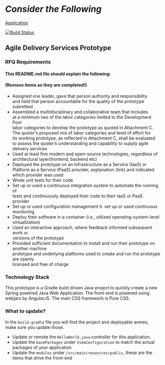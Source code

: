 # ***Consider the Following***

[Application](http://ec2-54-175-44-58.compute-1.amazonaws.com:8080/ctf)

[![Build Status](https://travis-ci.org/BridgePhase/ctf.svg?branch=master)](https://travis-ci.org/BridgePhase/ctf)

## Agile Delivery Services Prototype

### **RFQ Requirements**   
#### This README.md file should explain the following:
#### (**Remove items as they are completed!**)

* Assigned one leader, gave that person authority and responsibility   
  and held that person accountable for the quality of the prototype submitted   
* Assembled a multidisciplinary and collaborative team that includes   
  at a minimum two of the labor categories limited to the Development Pool   
  labor categories to develop the prototype as quoted in Attachment C.   
  The quoter’s proposed mix of labor categories and level of effort for   
  its working prototype, as reflected in Attachment C, shall be evaluated   
  to assess the quoter’s understanding and capability to supply agile delivery services
* Used at least five modern and open-source technologies, regardless of   
  architectural layer(frontend, backend etc)   
* Deployed the prototype on an Infrastructure as a Service (IaaS) or   
  Platform as a Service (PaaS) provider, explanation (link) and indicated   
  which provider was used   
* Wrote unit tests for their code
* Set up or used a continuous integration system to automate the running of   
  tests and continuously deployed their code to their IaaS or PaaS provider   
* Set up or used configuration management h.   set up or used continuous monitoring   
* Deploy their software in a container (i.e., utilized operating-system-level virtualization)
* Used an interactive approach, where feedback informed subsequent work or   
  versions of the prototype   
* Provided sufficient documentation to install and run their prototype on another machine   
  prototype and underlying platforms used to create and run the prototype are openly   
  licensed and free of charge


### Technology Stack
This prototype is a Gradle build driven Java project to quickly create a new Spring powered Java 
Web Application. The front-end is powered using webjars by AngularJS. The main CSS framework is
Pure CSS. 

### What to update?

In the `build.gradle` file you will find the project and deployable anmes, make sure you update those.

* Update or remote the `HelloWorld.java` controller for this application. 
* Update the `basePackages` under `ViewConfiguration` to match the actual packages of your application
* Update the `modules` under `/src/main/resources/public`, these are the items that drive the front-end
